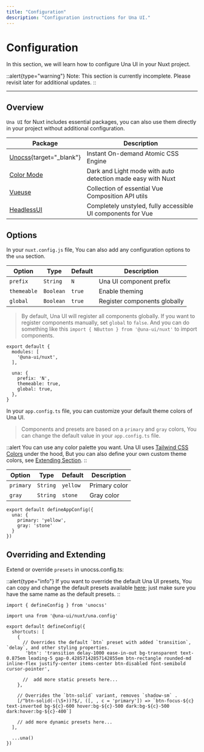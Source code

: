 ```yaml
---
title: "Configuration"
description: "Configuration instructions for Una UI."
---
```


# Configuration

In this section, we will learn how to configure Una UI in your Nuxt project.

::alert{type="warning"}
 Note: This section is currently incomplete. Please revisit later for additional updates.
::  

--- 

## Overview

`Una UI` for Nuxt includes essential packages, you can also use them directly in your project without additional configuration.

| Package                                        | Description                                                 |
| ---------------------------------------------- | ----------------------------------------------------------- |
| [Unocss](https://unocss.dev/){target="_blank"} | Instant On-demand Atomic CSS Engine                         |
| [Color Mode](https://color-mode.nuxtjs.org/)   | Dark and Light mode with auto detection made easy with Nuxt |
| [Vueuse](https://vueuse.org/)                  | Collection of essential Vue Composition API utils           |
| [HeadlessUI](https://headlessui.com/)          | Completely unstyled, fully accessible UI components for Vue |

## Options

In your `nuxt.config.js` file, You can also add any configuration options to the `una` section.

| Option      | Type      | Default | Description                  |
| ----------- | --------- | ------- | ---------------------------- |
| `prefix`    | `String`  | `N`     | Una UI component prefix      |
| `themeable` | `Boolean` | `true`  | Enable theming               |
| `global`    | `Boolean` | `true`  | Register components globally |

> By default, Una UI will register all components globally. If you want to register components manually, set `global` to `false`. And you can do something like this `import { NButton } from '@una-ui/nuxt'` to import components.

```js{}[nuxt.config.js]
export default {
  modules: [
    '@una-ui/nuxt',
  ],

  una: {
    prefix: 'N',
    themeable: true,
    global: true,
  },
}
```

In your `app.config.ts` file, you can customize your default theme colors of Una UI.

> Components and presets are based on a `primary` and `gray` colors, You can change the default value in your `app.config.ts` file.

::alert 
You can use any color palette you want. Una UI uses [Tailwind CSS Colors](https://tailwindcss.com/docs/customizing-colors) under the hood, But you can also define your own custom theme colors, see [Extending Section](#overriding-and-extending).
::

| Option    | Type     | Default  | Description   |
| --------- | -------- | -------- | ------------- |
| `primary` | `String` | `yellow` | Primary color |
| `gray`    | `String` | `stone`  | Gray color    |

```ts{}[app.config.ts]
export default defineAppConfig({
  una: {
    primary: 'yellow',
    gray: 'stone'
  }
})
```

## Overriding and Extending

Extend or override `presets` in unocss.config.ts:

::alert{type="info"}
If you want to override the default Una UI presets, You can copy and change the default presets available [here](https://github.com/una-ui/una-ui/tree/main/packages/preset/src/_shortcuts); just make sure you have the same name as the default presets.
::

```ts{}[unocss.config.ts]
import { defineConfig } from 'unocss'

import una from '@una-ui/nuxt/una.config'

export default defineConfig({
  shortcuts: [
    {
      // Overrides the default `btn` preset with added `transition`, `delay`, and other styling properties.
       'btn': 'transition delay-1000 ease-in-out bg-transparent text-0.875em leading-5 gap-0.42857142857142855em btn-rectangle rounded-md inline-flex justify-center items-center btn-disabled font-semibold cursor-pointer',

      //  add more static presets here...
    },

    // Overrides the `btn-solid` variant, removes `shadow-sm` .
    [/^btn-solid(-(\S+))?$/, ([, , c = 'primary']) => `btn-focus-${c} text-inverted bg-${c}-600 hover:bg-${c}-500 dark:bg-${c}-500 dark:hover:bg-${c}-400`] 

    // add more dynamic presets here...
  ],

  ...una()
})
```
